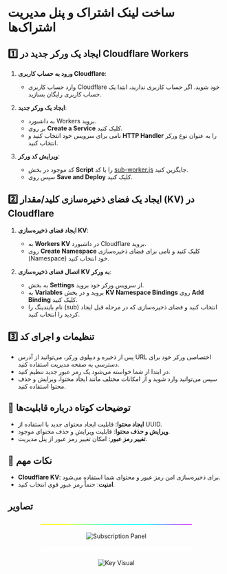 # ساخت لینک اشتراک و پنل مدیریت اشتراک‌ها

## 1️⃣ ایجاد یک ورکر جدید در Cloudflare Workers

1. **ورود به حساب کاربری Cloudflare**:
   - وارد حساب کاربری Cloudflare خود شوید. اگر حساب کاربری ندارید، ابتدا یک حساب کاربری رایگان بسازید.

2. **ایجاد یک ورکر جدید**:
   - به داشبورد Workers بروید.
   - بر روی **Create a Service** کلیک کنید.
   - نامی برای سرویس خود انتخاب کنید و **HTTP Handler** را به عنوان نوع ورکر انتخاب کنید.

3. **ویرایش کد ورکر**:
   - کد موجود در بخش **Script** را با کد [sub-worker.js](sub-worker.js) جایگزین کنید.
   - سپس روی **Save and Deploy** کلیک کنید.

## 2️⃣ ایجاد یک فضای ذخیره‌سازی کلید/مقدار (KV) در Cloudflare

1. **ایجاد فضای ذخیره‌سازی KV**:
   - به **Workers KV** در داشبورد Cloudflare بروید.
   - روی **Create Namespace** کلیک کنید و نامی برای فضای ذخیره‌سازی (Namespace) خود انتخاب کنید.

2. **اتصال فضای ذخیره‌سازی KV به ورکر**:
   - به بخش **Settings** از سرویس ورکر خود بروید.
   - به **Variables** بروید و در بخش **KV Namespace Bindings** روی **Add Binding** کلیک کنید.
   - نام بایندینگ را (sub) انتخاب کنید و فضای ذخیره‌سازی که در مرحله قبل ایجاد کردید را انتخاب کنید.

## 3️⃣ تنظیمات و اجرای کد

- پس از ذخیره و دیپلوی ورکر، می‌توانید از آدرس URL اختصاصی ورکر خود برای دسترسی به صفحه مدیریت استفاده کنید.
- در ابتدا از شما خواسته می‌شود یک رمز عبور جدید تنظیم کنید.
- سپس می‌توانید وارد شوید و از امکانات مختلف مانند ایجاد محتوا، ویرایش و حذف محتوا استفاده کنید.

## 🎯 توضیحات کوتاه درباره قابلیت‌ها

- **ایجاد محتوا**: قابلیت ایجاد محتوای جدید با استفاده از UUID.
- **ویرایش و حذف محتوا**: قابلیت ویرایش و حذف محتوای موجود.
- **تغییر رمز عبور**: امکان تغییر رمز عبور از پنل مدیریت.

## 📌 نکات مهم

- **Cloudflare KV**: برای ذخیره‌سازی امن رمز عبور و محتوای شما استفاده می‌شود.
- **امنیت**: حتماً رمز عبور قوی انتخاب کنید.

## تصاویر

<p align="center">
    <img width="70%" src="https://github.com/3yed-61/warpsub/blob/1e9fa0df21d00878653e25cbdfc49421092d1496/images/b.gif" alt="Subscription Animation"/>
</p>

<p align="center">
    <img width="70%" src="https://github.com/user-attachments/assets/83f419cb-7ca6-4a39-8cf4-33709dfc0aa1" alt="Subscription Panel"/>
</p>

<p align="center">
    <img width="70%" src="https://github.com/3yed-61/warpsub/blob/1e9fa0df21d00878653e25cbdfc49421092d1496/images/p.gif" alt="Panel Animation"/>
</p>

<p align="center">
    <img width="70%" src="https://github.com/user-attachments/assets/49172c37-7554-4388-bca8-7a9f24552a0c" alt="Key Visual"/>
</p>
